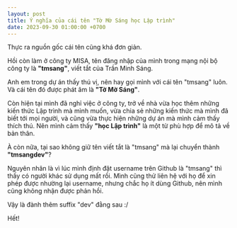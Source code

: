 ```yaml
---
layout: post
title: Ý nghĩa của cái tên "Tờ Mờ Sáng học Lập trình"
date: 2023-09-30 01:00:00 +0700
---
```


Thực ra nguồn gốc cái tên cũng khá đơn giản.

Hồi còn làm ở công ty MISA, tên đăng nhập của mình trong mạng nội bộ công ty là **"tmsang"**, viết tắt của Trần Minh Sáng.

Anh em trong dự án thấy thú vị, nên hay gọi mình với cái tên "tmsang" luôn. Và cái tên đó được phát âm là **"Tờ Mờ Sáng"**.

Còn hiện tại mình đã nghỉ việc ở công ty, trở về nhà vừa học thêm những kiến thức Lập trình mà mình muốn, vừa chia sẻ những kiến thức mà mình đã biết tới mọi người, và cũng vừa thực hiện những dự án mà mình cảm thấy thích thú. Nên mình cảm thấy **"học Lập trình"** là một từ phù hợp để mô tả về bản thân.

À còn nữa, tại sao không giữ tên viết tắt là "tmsang" mà lại chuyển thành **"tmsangdev"**?

Nguyên nhân là vì lúc mình định đặt username trên Github là "tmsang" thì thấy có người khác sử dụng mất rồi. Mình cũng thử liên hệ với họ để xin phép được nhường lại username, nhưng chắc họ ít dùng Github, nên mình cũng không nhận được phản hồi.

Vậy là đành thêm suffix "dev" đằng sau :/

Hết!
